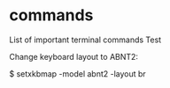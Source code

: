 # commands
List of important terminal commands 
Test

Change keyboard layout to ABNT2:

$ setxkbmap -model abnt2 -layout br
